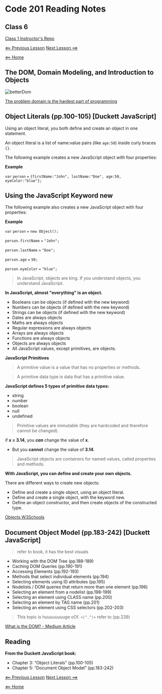 # Code 201 Reading Notes

## Class 6 

[Class 1 Instructor's Repo](https://github.com/codefellows/seattle-201n21/tree/master/class-01)

[<== Previous Lesson](class-05.md) [Next Lesson ==>](class-07.md)

[<== Home](README.md) 

## The DOM, Domain Modeling, and Introduction to Objects

![betterDom](https://info340.github.io/img/html/dom-tree.jpg)

[The problem domain is the hardest part of programming](https://simpleprogrammer.com/understanding-the-problem-domain-is-the-hardest-part-of-programming)


## Object Literals (pp.100-105) [Duckett JavaScript]

Using an object literal, you both define and create an object in one statement.

An object literal is a list of name:value pairs (like `age:50`) inside curly braces `{}`.

The following example creates a new JavaScript object with four properties:

**Example** 

`var` `person` `=` `{firstName:"John", lastName:"Doe", age:50, eyeColor:"blue"};`

## Using the JavaScript Keyword new

The following example also creates a new JavaScript object with four properties:

**Example**

`var` `person` `=` `new Object();`

`person.firstName` `=` `"John";`

`person.lastName` `=` `"Doe";`

`person.age` `=` `50;`

`person.eyeColor` `=` `"blue";`


> In JavaScript, objects are king. If you understand objects, you understand JavaScript.

**In JavaScript, almost "everything" is an object.**

+ Booleans can be objects (if defined with the new keyword)
+ Numbers can be objects (if defined with the new keyword)
+ Strings can be objects (if defined with the new keyword)
+ Dates are always objects
+ Maths are always objects
+ Regular expressions are always objects
+ Arrays are always objects
+ Functions are always objects
+ Objects are always objects
+ All JavaScript values, except primitives, are objects.

**JavaScript Primitives**

> A primitive value is a value that has no properties or methods.

> A primitive data type is data that has a primitive value.

**JavaScript defines 5 types of primitive data types:**

+ string
+ number
+ boolean
+ null
+ undefined

> Primitive values are immutable (they are hardcoded and therefore cannot be changed).

if **x = 3.14**, you ***can*** change the value of **x**. 

- But you **cannot** change the value of **3.14**.

> JavaScript objects are containers for named values, called properties and methods.

**With JavaScript, you can define and create your own objects.**

There are different ways to create new objects:

+ Define and create a single object, using an object literal.
+ Define and create a single object, with the keyword new.
+ Define an object constructor, and then create objects of the constructed type.

[Objects W3Schools](https://www.w3schools.com/js/js_object_definition.asp)

## Document Object Model (pp.183-242) [Duckett JavaScript]

> refer to book, it has the best visuals

+ Working with the DOM Tree (pp.188-189)
+ Caching DOM Queries (pp.190-191)
+ Accessing Elements (pp.192-193)
+ Methods that select individual elements (pp.194)
+ Selecting elements using ID attributes (pp.195)
+ Nodelists / DOM queries that return more than one element (pp.196)
+ Selecting an element from a nodelist (pp.198-199)
+ Selecting an element using CLASS name (pp.200)
+ Selecting an element by TAG name (pp.201)
+ Selecting an element using CSS selectors (pp.202-203)

>This topic is huuuuuuuuge oOf.  `<(^.^)>` refer to (pp.239)

[What is the DOM? - Medium Article](https://medium.com/@ReaganCuthbert/what-is-the-document-object-model-dom-87d552e27305)

## Reading 

**From the Duckett JavaScript book:**

+ Chapter 3: “Object Literals” (pp.100-105)
+ Chapter 5: “Document Object Model” (pp.183-242)

[<== Previous Lesson](class-05.md) [Next Lesson ==>](class-07.md)

[<== Home](README.md) 
